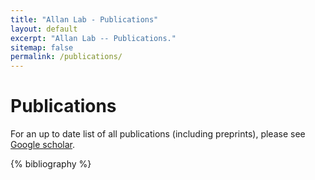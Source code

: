 ```yaml
---
title: "Allan Lab - Publications"
layout: default
excerpt: "Allan Lab -- Publications."
sitemap: false
permalink: /publications/
---
```



# Publications

For an up to date list of all publications (including preprints), please see [Google scholar](https://scholar.google.com/citations?user=TgQM-B0AAAAJ).

{% bibliography %}
